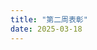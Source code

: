 ```yaml
---
title: "第二周表彰"
date: 2025-03-18
---
```


<html lang="zh-CN">
<head>
    <meta charset="UTF-8">
    <meta name="viewport" content="width=device-width, initial-scale=1.0">
    <title>风丶天蓝听雪 战报</title>
    <script src="https://cdn.tailwindcss.com"></script>
    <link rel="stylesheet" href="https://cdnjs.cloudflare.com/ajax/libs/font-awesome/6.4.0/css/all.min.css">
    <script>
        tailwind.config = {
            darkMode: 'class',
            theme: {
                extend: {
                    colors: {
                        primary: {
                            50: '#f0f9ff',
                            100: '#e0f2fe',
                            200: '#bae6fd',
                            300: '#7dd3fc',
                            400: '#38bdf8',
                            500: '#0ea5e9',
                            600: '#0284c7',
                            700: '#0369a1',
                            800: '#075985',
                            900: '#0c4a6e',
                        }
                    },
                    animation: {
                        'fade-in': 'fadeIn 0.5s ease-in-out',
                        'slide-up': 'slideUp 0.5s ease-out',
                    },
                    keyframes: {
                        fadeIn: {
                            '0%': { opacity: '0' },
                            '100%': { opacity: '1' },
                        },
                        slideUp: {
                            '0%': { transform: 'translateY(20px)', opacity: '0' },
                            '100%': { transform: 'translateY(0)', opacity: '1' },
                        },
                    },
                }
            }
        }
    </script>
    <style>
        @import url('https://fonts.googleapis.com/css2?family=Noto+Sans+SC:wght@300;400;500;700&display=swap');
        
        body {
            font-family: 'Noto Sans SC', sans-serif;
            scroll-behavior: smooth;
        }
        
        .card {
            transition: all 0.3s ease;
        }
        
        .card:hover {
            transform: translateY(-5px);
            box-shadow: 0 10px 25px -5px rgba(0, 0, 0, 0.1), 0 10px 10px -5px rgba(0, 0, 0, 0.04);
        }
        
        .section {
            opacity: 0;
            transform: translateY(20px);
            transition: all 0.5s ease;
        }
        
        .section.visible {
            opacity: 1;
            transform: translateY(0);
        }
        
        .btn {
            transition: all 0.2s ease;
        }
        
        .btn:hover {
            transform: scale(1.05);
        }
        
        .medal-gold {
            background: linear-gradient(135deg, #FFD700 0%, #FFC107 100%);
        }
        
        .medal-silver {
            background: linear-gradient(135deg, #C0C0C0 0%, #A9A9A9 100%);
        }
        
        .medal-bronze {
            background: linear-gradient(135deg, #CD7F32 0%, #A0522D 100%);
        }
    </style>
</head>
<body class="bg-gray-50 dark:bg-gray-900 text-gray-800 dark:text-gray-200 transition-colors duration-300">
    <!-- 主题切换按钮 -->
    <div class="fixed top-4 right-4 z-50">
        <button id="theme-toggle" class="p-2 rounded-full bg-gray-200 dark:bg-gray-700 text-gray-800 dark:text-gray-200 hover:bg-gray-300 dark:hover:bg-gray-600 focus:outline-none focus:ring-2 focus:ring-primary-500 transition-all duration-300">
            <i class="fas fa-sun dark:hidden"></i>
            <i class="fas fa-moon hidden dark:inline"></i>
        </button>
    </div>

    <div class="container mx-auto px-4 py-8 max-w-4xl">
        <!-- 头部 -->
        <header class="text-center mb-12 section">
            <div class="inline-block p-2 px-4 bg-primary-100 dark:bg-primary-900 text-primary-800 dark:text-primary-100 rounded-full mb-4 animate-fade-in">
                <span class="text-sm font-medium">S6赛季3.2-3.9周数据</span>
            </div>
            <h1 class="text-4xl md:text-5xl font-bold mb-4 text-primary-700 dark:text-primary-300 animate-slide-up">风丶天蓝听雪 战报</h1>
            <p class="text-gray-600 dark:text-gray-400 animate-fade-in">截止9日晚10点数据</p>
        </header>

        <!-- 基本数据 -->
        <section class="mb-12 section">
            <div class="grid grid-cols-1 md:grid-cols-2 gap-6">
                <div class="bg-white dark:bg-gray-800 rounded-xl shadow-md p-6 card">
                    <div class="flex items-center mb-4">
                        <div class="w-12 h-12 rounded-full bg-red-100 dark:bg-red-900 flex items-center justify-center mr-4">
                            <i class="fas fa-trophy text-red-500 dark:text-red-400 text-xl"></i>
                        </div>
                        <div>
                            <h3 class="text-lg font-semibold">武勋数据</h3>
                            <p class="text-gray-500 dark:text-gray-400 text-sm">个人战斗贡献</p>
                        </div>
                    </div>
                    <div class="space-y-3">
                        <div class="flex justify-between">
                            <span>中值</span>
                            <span class="font-bold">67万</span>
                        </div>
                        <div class="flex justify-between">
                            <span>考核值</span>
                            <span class="font-bold">20.1万</span>
                        </div>
                        <div class="flex justify-between text-red-500 dark:text-red-400">
                            <span>低于考核值人数</span>
                            <span class="font-bold">9人</span>
                        </div>
                    </div>
                </div>

                <div class="bg-white dark:bg-gray-800 rounded-xl shadow-md p-6 card">
                    <div class="flex items-center mb-4">
                        <div class="w-12 h-12 rounded-full bg-blue-100 dark:bg-blue-900 flex items-center justify-center mr-4">
                            <i class="fas fa-fort-awesome text-blue-500 dark:text-blue-400 text-xl"></i>
                        </div>
                        <div>
                            <h3 class="text-lg font-semibold">攻城数据</h3>
                            <p class="text-gray-500 dark:text-gray-400 text-sm">团队协作表现</p>
                        </div>
                    </div>
                    <div class="space-y-3">
                        <div class="flex justify-between">
                            <span>攻城次数</span>
                            <span class="font-bold">13次</span>
                        </div>
                        <div class="flex justify-between text-red-500 dark:text-red-400">
                            <span>出勤率低于40%人数</span>
                            <span class="font-bold">16人</span>
                        </div>
                    </div>
                </div>
            </div>
        </section>

        <!-- 军团评比结果 -->
        <section class="mb-12 section">
            <h2 class="text-2xl font-bold mb-6 flex items-center">
                <i class="fas fa-medal text-yellow-500 mr-2"></i>
                军团评比结果
            </h2>

            <!-- 周总分前三 -->
            <div class="mb-8">
                <h3 class="text-xl font-semibold mb-4">周总分前三</h3>
                <div class="grid grid-cols-1 md:grid-cols-3 gap-4">
                    <div class="bg-gradient-to-br from-yellow-100 to-yellow-200 dark:from-yellow-900 dark:to-yellow-800 rounded-xl p-6 text-center shadow-md card">
                        <div class="w-16 h-16 medal-gold rounded-full flex items-center justify-center mx-auto mb-3 text-white">
                            <i class="fas fa-crown text-2xl"></i>
                        </div>
                        <h4 class="text-lg font-bold text-yellow-700 dark:text-yellow-300">黄金军团</h4>
                        <p class="text-yellow-600 dark:text-yellow-400 font-medium">蓝城悍匪</p>
                    </div>

                    <div class="bg-gradient-to-br from-blue-100 to-blue-200 dark:from-blue-900 dark:to-blue-800 rounded-xl p-6 text-center shadow-md card">
                        <div class="w-16 h-16 medal-silver rounded-full flex items-center justify-center mx-auto mb-3 text-white">
                            <i class="fas fa-medal text-2xl"></i>
                        </div>
                        <h4 class="text-lg font-bold text-blue-700 dark:text-blue-300">白银军团</h4>
                        <p class="text-blue-600 dark:text-blue-400 font-medium">宝宝巴士</p>
                    </div>

                    <div class="bg-gradient-to-br from-green-100 to-green-200 dark:from-green-900 dark:to-green-800 rounded-xl p-6 text-center shadow-md card">
                        <div class="w-16 h-16 medal-bronze rounded-full flex items-center justify-center mx-auto mb-3 text-white">
                            <i class="fas fa-award text-2xl"></i>
                        </div>
                        <h4 class="text-lg font-bold text-green-700 dark:text-green-300">青铜军团</h4>
                        <p class="text-green-600 dark:text-green-400 font-medium">乾坤</p>
                    </div>
                </div>
            </div>

            <!-- 特别表彰 -->
            <div>
                <h3 class="text-xl font-semibold mb-4">特别表彰</h3>
                <div class="bg-white dark:bg-gray-800 rounded-xl shadow-md p-6">
                    <div class="grid grid-cols-1 md:grid-cols-2 gap-4">
                        <div class="flex items-start">
                            <div class="w-10 h-10 rounded-full bg-primary-100 dark:bg-primary-900 flex items-center justify-center mr-3 flex-shrink-0">
                                <i class="fas fa-user-shield text-primary-600 dark:text-primary-400"></i>
                            </div>
                            <div>
                                <h4 class="font-medium">人均武勋第一</h4>
                                <p class="text-gray-600 dark:text-gray-400">蓝城悍匪</p>
                            </div>
                        </div>

                        <div class="flex items-start">
                            <div class="w-10 h-10 rounded-full bg-primary-100 dark:bg-primary-900 flex items-center justify-center mr-3 flex-shrink-0">
                                <i class="fas fa-chart-line text-primary-600 dark:text-primary-400"></i>
                            </div>
                            <div>
                                <h4 class="font-medium">积分前60占军团人数比例最高</h4>
                                <p class="text-gray-600 dark:text-gray-400">宝宝巴士</p>
                            </div>
                        </div>

                        <div class="flex items-start">
                            <div class="w-10 h-10 rounded-full bg-primary-100 dark:bg-primary-900 flex items-center justify-center mr-3 flex-shrink-0">
                                <i class="fas fa-users text-primary-600 dark:text-primary-400"></i>
                            </div>
                            <div>
                                <h4 class="font-medium">攻城出勤率最高</h4>
                                <p class="text-gray-600 dark:text-gray-400">乾坤</p>
                            </div>
                        </div>

                        <div class="flex items-start">
                            <div class="w-10 h-10 rounded-full bg-primary-100 dark:bg-primary-900 flex items-center justify-center mr-3 flex-shrink-0">
                                <i class="fas fa-gavel text-primary-600 dark:text-primary-400"></i>
                            </div>
                            <div>
                                <h4 class="font-medium">纪律最佳</h4>
                                <p class="text-gray-600 dark:text-gray-400">夕阳红大酱</p>
                            </div>
                        </div>

                        <div class="flex items-start">
                            <div class="w-10 h-10 rounded-full bg-primary-100 dark:bg-primary-900 flex items-center justify-center mr-3 flex-shrink-0">
                                <i class="fas fa-check-double text-primary-600 dark:text-primary-400"></i>
                            </div>
                            <div>
                                <h4 class="font-medium">武勋全员达标的军团</h4>
                                <p class="text-gray-600 dark:text-gray-400">風雲团、夕阳红大酱、乾坤</p>
                            </div>
                        </div>

                        <div class="flex items-start">
                            <div class="w-10 h-10 rounded-full bg-primary-100 dark:bg-primary-900 flex items-center justify-center mr-3 flex-shrink-0">
                                <i class="fas fa-flag-checkered text-primary-600 dark:text-primary-400"></i>
                            </div>
                           
                                    <div>
                                        <h4 class="font-medium">攻城出勤率全员达标的军团</h4>
                                        <p class="text-gray-600 dark:text-gray-400">宝宝巴士、蓝城悍匪</p>
                                    </div>
                                </div>
                            </div>
                        </div>
                    </div>
                </section>
        
                <!-- 突出表现个人 -->
                <section class="mb-12 section">
                    <h2 class="text-2xl font-bold mb-6 flex items-center">
                        <i class="fas fa-star text-yellow-500 mr-2"></i>
                        突出表现个人
                    </h2>
        
                    <!-- 大杀器 -->
                    <div class="mb-8">
                        <div class="flex items-center mb-4">
                            <div class="w-10 h-10 rounded-full bg-red-100 dark:bg-red-900 flex items-center justify-center mr-3">
                                <i class="fas fa-fire-alt text-red-600 dark:text-red-400"></i>
                            </div>
                            <h3 class="text-xl font-semibold">大杀器（武勋前三）</h3>
                        </div>
                        <div class="grid grid-cols-1 md:grid-cols-3 gap-4">
                            <div class="bg-white dark:bg-gray-800 rounded-xl shadow-md p-6 card">
                                <div class="flex justify-between items-center mb-4">
                                    <span class="text-2xl font-bold text-red-500 dark:text-red-400">01</span>
                                    <div class="w-8 h-8 rounded-full bg-red-100 dark:bg-red-900 flex items-center justify-center">
                                        <i class="fas fa-crown text-yellow-500"></i>
                                    </div>
                                </div>
                                <h4 class="text-lg font-bold mb-2">清水</h4>
                                <p class="text-gray-600 dark:text-gray-400">武勋: <span class="font-semibold">300万</span></p>
                            </div>
        
                            <div class="bg-white dark:bg-gray-800 rounded-xl shadow-md p-6 card">
                                <div class="flex justify-between items-center mb-4">
                                    <span class="text-2xl font-bold text-red-500 dark:text-red-400">02</span>
                                    <div class="w-8 h-8 rounded-full bg-red-100 dark:bg-red-900 flex items-center justify-center">
                                        <i class="fas fa-medal text-gray-400"></i>
                                    </div>
                                </div>
                                <h4 class="text-lg font-bold mb-2">悍匪丨九筒</h4>
                                <p class="text-gray-600 dark:text-gray-400">武勋: <span class="font-semibold">244万</span></p>
                            </div>
        
                            <div class="bg-white dark:bg-gray-800 rounded-xl shadow-md p-6 card">
                                <div class="flex justify-between items-center mb-4">
                                    <span class="text-2xl font-bold text-red-500 dark:text-red-400">03</span>
                                    <div class="w-8 h-8 rounded-full bg-red-100 dark:bg-red-900 flex items-center justify-center">
                                        <i class="fas fa-award text-yellow-700"></i>
                                    </div>
                                </div>
                                <h4 class="text-lg font-bold mb-2">天光丨小孩梓</h4>
                                <p class="text-gray-600 dark:text-gray-400">武勋: <span class="font-semibold">232.5万</span></p>
                            </div>
                        </div>
                    </div>
        
                    <!-- 老黄牛 -->
                    <div class="mb-8">
                        <div class="flex items-center mb-4">
                            <div class="w-10 h-10 rounded-full bg-yellow-100 dark:bg-yellow-900 flex items-center justify-center mr-3">
                                <i class="fas fa-tractor text-yellow-600 dark:text-yellow-400"></i>
                            </div>
                            <h3 class="text-xl font-semibold">老黄牛（翻地前三）</h3>
                        </div>
                        <div class="grid grid-cols-1 md:grid-cols-3 gap-4">
                            <div class="bg-white dark:bg-gray-800 rounded-xl shadow-md p-6 card">
                                <div class="flex justify-between items-center mb-4">
                                    <span class="text-2xl font-bold text-yellow-500 dark:text-yellow-400">01</span>
                                    <div class="w-8 h-8 rounded-full bg-yellow-100 dark:bg-yellow-900 flex items-center justify-center">
                                        <i class="fas fa-crown text-yellow-500"></i>
                                    </div>
                                </div>
                                <h4 class="text-lg font-bold mb-2">我来助你丨宝</h4>
                                <p class="text-gray-600 dark:text-gray-400">翻地: <span class="font-semibold">289</span></p>
                            </div>
        
                            <div class="bg-white dark:bg-gray-800 rounded-xl shadow-md p-6 card">
                                <div class="flex justify-between items-center mb-4">
                                    <span class="text-2xl font-bold text-yellow-500 dark:text-yellow-400">02</span>
                                    <div class="w-8 h-8 rounded-full bg-yellow-100 dark:bg-yellow-900 flex items-center justify-center">
                                        <i class="fas fa-medal text-gray-400"></i>
                                    </div>
                                </div>
                                <h4 class="text-lg font-bold mb-2">乾坤丨五千年</h4>
                                <p class="text-gray-600 dark:text-gray-400">翻地: <span class="font-semibold">267</span></p>
                            </div>
        
                            <div class="bg-white dark:bg-gray-800 rounded-xl shadow-md p-6 card">
                                <div class="flex justify-between items-center mb-4">
                                    <span class="text-2xl font-bold text-yellow-500 dark:text-yellow-400">03</span>
                                    <div class="w-8 h-8 rounded-full bg-yellow-100 dark:bg-yellow-900 flex items-center justify-center">
                                        <i class="fas fa-award text-yellow-700"></i>
                                    </div>
                                </div>
                                <h4 class="text-lg font-bold mb-2">上嗨丨小胖胖</h4>
                                <p class="text-gray-600 dark:text-gray-400">翻地: <span class="font-semibold">248</span></p>
                            </div>
                        </div>
                    </div>
        
                    <!-- 推土机 -->
                    <div class="mb-8">
                        <div class="flex items-center mb-4">
                            <div class="w-10 h-10 rounded-full bg-blue-100 dark:bg-blue-900 flex items-center justify-center mr-3">
                                <i class="fas fa-truck-monster text-blue-600 dark:text-blue-400"></i>
                            </div>
                            <h3 class="text-xl font-semibold">推土机（拆城前三）</h3>
                        </div>
                        <div class="grid grid-cols-1 md:grid-cols-3 gap-4">
                            <div class="bg-white dark:bg-gray-800 rounded-xl shadow-md p-6 card">
                                <div class="flex justify-between items-center mb-4">
                                    <span class="text-2xl font-bold text-blue-500 dark:text-blue-400">01</span>
                                    <div class="w-8 h-8 rounded-full bg-blue-100 dark:bg-blue-900 flex items-center justify-center">
                                        <i class="fas fa-crown text-yellow-500"></i>
                                    </div>
                                </div>
                                <h4 class="text-lg font-bold mb-2">地影天龙</h4>
                                <p class="text-gray-600 dark:text-gray-400">拆城: <span class="font-semibold">39万</span></p>
                            </div>
        
                            <div class="bg-white dark:bg-gray-800 rounded-xl shadow-md p-6 card">
                                <div class="flex justify-between items-center mb-4">
                                    <span class="text-2xl font-bold text-blue-500 dark:text-blue-400">02</span>
                                    <div class="w-8 h-8 rounded-full bg-blue-100 dark:bg-blue-900 flex items-center justify-center">
                                        <i class="fas fa-medal text-gray-400"></i>
                                    </div>
                                </div>
                                <h4 class="text-lg font-bold mb-2">我来助你丶道</h4>
                                <p class="text-gray-600 dark:text-gray-400">拆城: <span class="font-semibold">28万</span></p>
                            </div>
        
                            <div class="bg-white dark:bg-gray-800 rounded-xl shadow-md p-6 card">
                                <div class="flex justify-between items-center mb-4">
                                    <span class="text-2xl font-bold text-blue-500 dark:text-blue-400">03</span>
                                    <div class="w-8 h-8 rounded-full bg-blue-100 dark:bg-blue-900 flex items-center justify-center">
                                        <i class="fas fa-award text-yellow-700"></i>
                                    </div>
                                </div>
                                <h4 class="text-lg font-bold mb-2">風雲丨黑子</h4>
                                <p class="text-gray-600 dark:text-gray-400">拆城: <span class="font-semibold">27万</span></p>
                            </div>
                        </div>
                    </div>
        
                    <!-- 飞跃进步 -->
                    <div>
                        <div class="flex items-center mb-4">
                            <div class="w-10 h-10 rounded-full bg-green-100 dark:bg-green-900 flex items-center justify-center mr-3">
                                <i class="fas fa-rocket text-green-600 dark:text-green-400"></i>
                            </div>
                            <h3 class="text-xl font-semibold">飞跃进步（积分排名上升前三）</h3>
                        </div>
                        <div class="grid grid-cols-1 md:grid-cols-3 gap-4">
                            <div class="bg-white dark:bg-gray-800 rounded-xl shadow-md p-6 card">
                                <div class="flex justify-between items-center mb-4">
                                    <span class="text-2xl font-bold text-green-500 dark:text-green-400">01</span>
                                    <div class="w-8 h-8 rounded-full bg-green-100 dark:bg-green-900 flex items-center justify-center">
                                        <i class="fas fa-crown text-yellow-500"></i>
                                    </div>
                                </div>
                                <h4 class="text-lg font-bold mb-2">无罪丨乾坤</h4>
                                <p class="text-gray-600 dark:text-gray-400">上升: <span class="font-semibold">77名</span></p>
                            </div>
        
                            <div class="bg-white dark:bg-gray-800 rounded-xl shadow-md p-6 card">
                                <div class="flex justify-between items-center mb-4">
                                    <span class="text-2xl font-bold text-green-500 dark:text-green-400">02</span>
                                    <div class="w-8 h-8 rounded-full bg-green-100 dark:bg-green-900 flex items-center justify-center">
                                        <i class="fas fa-medal text-gray-400"></i>
                                    </div>
                                </div>
                                <h4 class="text-lg font-bold mb-2">红莲</h4>
                                <p class="text-gray-600 dark:text-gray-400">上升: <span class="font-semibold">66名</span></p>
                            </div>
        
                            <div class="bg-white dark:bg-gray-800 rounded-xl shadow-md p-6 card">
                                <div class="flex justify-between items-center mb-4">
                                    <span class="text-2xl font-bold text-green-500 dark:text-green-400">03</span>
                                    <div class="w-8 h-8 rounded-full bg-green-100 dark:bg-green-900 flex items-center justify-center">
                                        <i class="fas fa-award text-yellow-700"></i>
                                    </div>
                                </div>
                                <h4 class="text-lg font-bold mb-2">上嗨丨小酥肉</h4>
                                <p class="text-gray-600 dark:text-gray-400">上升: <span class="font-semibold">65名</span></p>
                            </div>
                        </div>
                    </div>
                </section>
        
                <!-- 结语 -->
                <section class="mb-12 text-center section">
                    <div class="bg-gradient-to-r from-primary-100 to-blue-100 dark:from-primary-900 dark:to-blue-900 rounded-xl p-8 shadow-md">
                        <p class="text-lg mb-4">还有更多优秀军团与个人，受篇幅限制，不一一列举。</p>
                                           </div>
                </section>
        
                <!-- 页脚 -->
                <footer class="text-center text-gray-600 dark:text-gray-400 section">
                    <div class="mb-4">
                        <h3 class="text-lg font-semibold mb-2">作者信息</h3>
                                                                       <p>听雪丨莫莫</p>
                        <div class="flex justify-center space-x-4 mt-2">
                            <a href="https://twitter.com/sanmoutingxue" target="_blank" class="text-gray-600 hover:text-primary-500 dark:text-gray-400 dark:hover:text-primary-400 transition-colors">
                                <i class="fab fa-twitter text-xl"></i>
                            </a>
                            <a href="#" target="_blank" class="text-gray-600 hover:text-primary-500 dark:text-gray-400 dark:hover:text-primary-400 transition-colors">
                                <i class="fab fa-weibo text-xl"></i>
                            </a>
                            <a href="#" target="_blank" class="text-gray-600 hover:text-primary-500 dark:text-gray-400 dark:hover:text-primary-400 transition-colors">
                                <i class="fab fa-qq text-xl"></i>
                            </a>
                        </div>
                    </div>
                    <p class="text-sm">© 2025 听雪丨莫莫. 保留所有权利.</p>
                </footer>
            </div>

            <!-- JavaScript -->
            <script>
                // 深色模式切换
                const themeToggleBtn = document.getElementById('theme-toggle');
                
                // 检查系统偏好
                if (window.matchMedia && window.matchMedia('(prefers-color-scheme: dark)').matches) {
                    document.documentElement.classList.add('dark');
                }
                
                // 切换主题
                themeToggleBtn.addEventListener('click', function() {
                    document.documentElement.classList.toggle('dark');
                });
                
                // 滚动动画
                const sections = document.querySelectorAll('.section');
                
                const observerOptions = {
                    root: null,
                    rootMargin: '0px',
                    threshold: 0.1
                };
                
                const observer = new IntersectionObserver(function(entries, observer) {
                    entries.forEach(entry => {
                        if (entry.isIntersecting) {
                            entry.target.classList.add('visible');
                            observer.unobserve(entry.target);
                        }
                    });
                }, observerOptions);
                
                sections.forEach(section => {
                    observer.observe(section);
                });
                
                // 页面加载时显示第一个部分
                window.addEventListener('load', function() {
                    document.querySelector('header').classList.add('visible');
                });
            </script>
        </body>
        </html>
